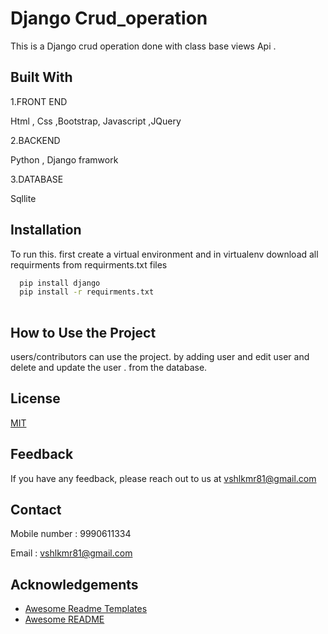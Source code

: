 
# Django Crud_operation

This is a Django crud operation done with class base views Api
.



## Built With

1.FRONT END

Html , Css ,Bootstrap, Javascript ,JQuery

2.BACKEND

Python  , Django framwork

3.DATABASE

Sqllite


## Installation

To run this.
first create a virtual environment
and in virtualenv download all requirments from requirments.txt files

```bash
  pip install django
  pip install -r requirments.txt
  
```
    
## How to Use the Project

users/contributors can use the project. by adding user and edit user and delete and update the user .
from the database.
## License

[MIT](https://choosealicense.com/licenses/mit/)


## Feedback

If you have any feedback, please reach out to us at vshlkmr81@gmail.com




## Contact

Mobile number : 9990611334

Email : vshlkmr81@gmail.com

## Acknowledgements

 - [Awesome Readme Templates](https://awesomeopensource.com/project/elangosundar/awesome-README-templates)
 - [Awesome README](https://github.com/matiassingers/awesome-readme)
 

